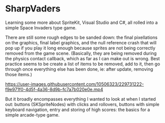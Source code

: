 # SharpVaders
 
Learning some more about SpriteKit, Visual Studio and C#, all rolled into a simple Space Invaders type game.

There are still some rough edges to be sanded down: the final pixellations on the graphics, final label graphics, and the null reference crash that will pop up if you play it long enough because sprites are not being correctly removed from the game scene. (Basically, they are being removed during the physics contact callback, which as far as I can make out is wrong. Best practice seems to be create a list of items to be removed, add to it, then go through once everything else has been done, ie: after update, removing those items.)

https://user-images.githubusercontent.com/10506323/229731222-f9e971f0-4d5f-4a36-8d9b-fc7a7b020e0e.mp4

But it broadly encompasses everything I wanted to look at when I started out: buttons (SKSpriteNodes) with clicks and rollovers, buttons with simple keyboard navigation, entry and storing of high scores: the basics for a simple arcade-type game.
